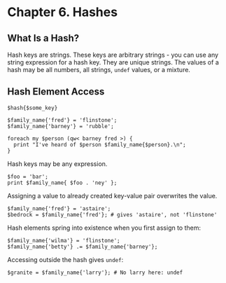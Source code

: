 # Chapter 6. Hashes

## What Is a Hash?

Hash keys are strings. These keys are arbitrary strings - you can use any string expression for a hash key. They are unique strings.
The values of a hash may be all numbers, all strings, `undef` values, or a mixture.

## Hash Element Access

```
$hash{$some_key}
```

```
$family_name{'fred'} = 'flinstone';
$family_name{'barney'} = 'rubble';

foreach my $person (qw< barney fred >) {
  print "I've heard of $person $family_name{$person}.\n";
}
```
Hash keys may be any expression.
```
$foo = 'bar';
print $family_name{ $foo . 'ney' };
```
Assigning a value to already created key-value pair overwrites the value.
```
$family_name{'fred'} = 'astaire';
$bedrock = $family_name{'fred'}; # gives 'astaire', not 'flinstone'
```
Hash elements spring into existence when you first assign to them:
```
$family_name{'wilma'} = 'flinstone';
$family_name{'betty'} .= $family_name{'barney'};
```
Accessing outside the hash gives `undef`:
```
$granite = $family_name{'larry'}; # No larry here: undef
```

